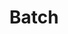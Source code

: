 ---
title: "Batch"

categories: ['']

tags: ['Batch']

arabic: ['دفعة']

publishers: ['معجم مصطلحات التعلم الآلي والتعلم العميق وعلم البيانات']

types: "word"

slug: ""
---